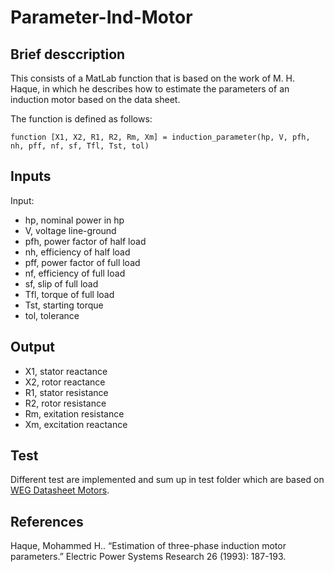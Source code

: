# Parameter-Ind-Motor

## Brief desccription

This consists of a MatLab function that is based on the work of M. H. Haque, in which he describes how to estimate the parameters of an induction motor based on the data sheet.

The function is defined as follows:

`function [X1, X2, R1, R2, Rm, Xm] = induction_parameter(hp, V, pfh, nh, pff, nf, sf, Tfl, Tst, tol)`

## Inputs

Input:

- hp, nominal power in hp
- V, voltage line-ground
- pfh, power factor of half load
- nh, efficiency of half load
- pff, power factor of full load
- nf, efficiency of full load
- sf, slip of full load
- Tfl, torque of full load
- Tst, starting torque
- tol, tolerance

## Output

- X1, stator reactance
- X2, rotor reactance
- R1, stator resistance
- R2, rotor resistance
- Rm, exitation resistance
- Xm, excitation reactance

## Test

Different test are implemented and sum up in test folder which are based on [WEG Datasheet Motors](https://www.weg.net/catalog/weg/EC/en/Electric-Motors/Low-Voltage-NEMA-Motors/General-Purpose-/Cast-Iron-TEFC-General-Purpose/W22/W22-NEMA-Premium-Efficiency-5-HP-2P-182-4T-3Ph-230-460-V-60-Hz-IC411---TEFC---Foot-mounted/p/11611915).

## References

Haque, Mohammed H.. “Estimation of three-phase induction motor parameters.” Electric Power Systems Research 26 (1993): 187-193.